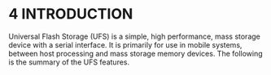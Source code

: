 4 INTRODUCTION
======

Universal Flash Storage (UFS) is a simple, high performance, mass storage device with a serial interface. It is primarily for use in mobile systems, between host processing and mass storage memory devices. The following is the summary of the UFS features.